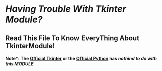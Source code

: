 # _Having Trouble With Tkinter Module?_<br/>
## Read This File To Know EveryThing About TkinterModule!
#### Note*: The [Official Tkinter](https://docs.python.org/3/library/tkinter.html) or the [Official Python](https://www.python.org) has *nothind to do with this MODULE*
